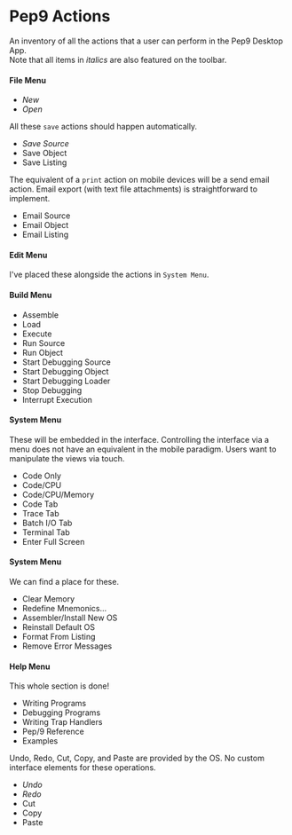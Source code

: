 # Pep9 Actions
An inventory of all the actions that a user can perform in the Pep9 Desktop App.  
Note that all items in *italics* are also featured on the toolbar.    

#### File Menu
- *New*
- *Open*

All these `save` actions should happen automatically.  

- *Save Source*
- Save Object
- Save Listing

The equivalent of a `print` action on mobile devices will be a send email action.  Email export (with text file attachments) is straightforward to implement.    

- Email Source
- Email Object
- Email Listing

#### Edit Menu ####

I've placed these alongside the actions in `System Menu`. 

#### Build Menu ####

- Assemble
- Load
- Execute
- Run Source
- Run Object
- Start Debugging Source
- Start Debugging Object
- Start Debugging Loader
- Stop Debugging
- Interrupt Execution

#### System Menu ####

These will be embedded in the interface.  Controlling the interface via a menu does not have an equivalent in the mobile paradigm.  Users want to manipulate the views via touch.   

- Code Only
- Code/CPU
- Code/CPU/Memory
- Code Tab
- Trace Tab
- Batch I/O Tab
- Terminal Tab
- Enter Full Screen

#### System Menu ####

We can find a place for these.

- Clear Memory
- Redefine Mnemonics...
- Assembler/Install New OS
- Reinstall Default OS
- Format From Listing
- Remove Error Messages

#### Help Menu ####

This whole section is done!

- Writing Programs
- Debugging Programs
- Writing Trap Handlers
- Pep/9 Reference
- Examples

Undo, Redo, Cut, Copy, and Paste are provided by the OS. No custom interface elements for these operations.

- *Undo*
- *Redo*
- Cut
- Copy
- Paste


